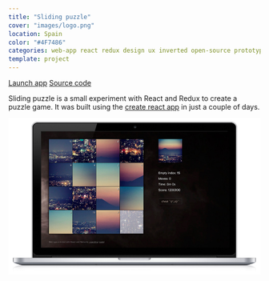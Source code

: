 ```yaml
---
title: "Sliding puzzle"
cover: "images/logo.png"
location: Spain
color: "#4F7486"
categories: web-app react redux design ux inverted open-source prototype
template: project
---
```


<p class="align-center">
<a class="btn" href="https://gazpachu.github.io/sliding-puzzle/" target="_blank">Launch app</a>
<a class="btn" href="https://github.com/gazpachu/sliding-puzzle" target="_blank">Source code</a>
</p>

Sliding puzzle is a small experiment with React and Redux to create a puzzle game. It was built using the [create react app](https://github.com/facebook/create-react-app) in just a couple of days.

![](./images/1.jpg)
